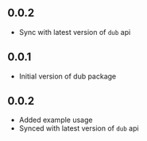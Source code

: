 ## 0.0.2

- Sync with latest version of `dub` api

## 0.0.1

- Initial version of dub package

## 0.0.2

- Added example usage
- Synced with latest version of `dub` api
